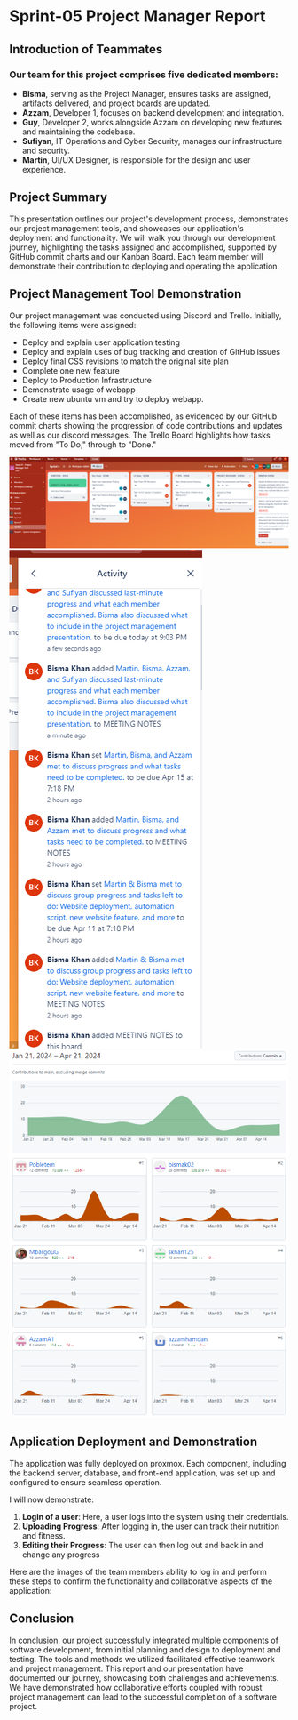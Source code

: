 # Sprint-05 Project Manager Report

## Introduction of Teammates
### Our team for this project comprises five dedicated members:

- **Bisma**, serving as the Project Manager, ensures tasks are assigned, artifacts delivered, and project boards are updated.
- **Azzam**, Developer 1, focuses on backend development and integration.
- **Guy**, Developer 2, works alongside Azzam on developing new features and maintaining the codebase.
- **Sufiyan**, IT Operations and Cyber Security, manages our infrastructure and security.
- **Martin**, UI/UX Designer, is responsible for the design and user experience.

## Project Summary
This presentation outlines our project's development process, demonstrates our project management tools, and showcases our application's deployment and functionality. We will walk you through our development journey, highlighting the tasks assigned and accomplished, supported by GitHub commit charts and our Kanban Board. Each team member will demonstrate their contribution to deploying and operating the application.

## Project Management Tool Demonstration
Our project management was conducted using Discord and Trello. Initially, the following items were assigned:

- Deploy and explain user application testing
- Deploy and explain uses of bug tracking and creation of GitHub issues
- Deploy final CSS revisions to match the original site plan
- Complete one new feature
- Deploy to Production Infrastructure
- Demonstrate usage of webapp
- Create new ubuntu vm and try to deploy webapp.

Each of these items has been accomplished, as evidenced by our GitHub commit charts showing the progression of code contributions and updates as well as our discord messages. The Trello Board highlights how tasks moved from "To Do," through to "Done."

![alt text](image.png)
![alt text](image-1.png)
![alt text](image-2.png)

## Application Deployment and Demonstration
The application was fully deployed on proxmox. Each component, including the backend server, database, and front-end application, was set up and configured to ensure seamless operation. 




I will now demonstrate:

1. **Login of a user**: Here, a user logs into the system using their credentials.
2. **Uploading Progress**: After logging in, the user can track their nutrition and fitness. 
3. **Editing their Progress**: The user can then log out and back in and change any progress

Here are the images of the team members ability to log in and perform these steps to confirm the functionality and collaborative aspects of the application:


## Conclusion
In conclusion, our project successfully integrated multiple components of software development, from initial planning and design to deployment and testing. The tools and methods we utilized facilitated effective teamwork and project management. This report and our presentation have documented our journey, showcasing both challenges and achievements. We have demonstrated how collaborative efforts coupled with robust project management can lead to the successful completion of a software project.